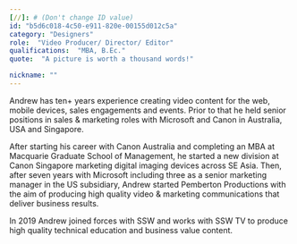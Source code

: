 ```yaml
---
[//]: # (Don't change ID value)
id: "b5d6c018-4c50-e911-820e-00155d012c5a"
category: "Designers"
role:  "Video Producer/ Director/ Editor"
qualifications:  "MBA, B.Ec."
quote:  "A picture is worth a thousand words!"

nickname: ""
---
```


Andrew has ten+ years experience creating video content for the web, mobile devices, sales engagements and events. Prior to that he held senior positions in sales & marketing roles with Microsoft and Canon in Australia, USA and Singapore.   

After starting his career with Canon Australia and completing an MBA at Macquarie Graduate School of Management, he started a new division at Canon Singapore marketing digital imaging devices across SE Asia. Then, after seven years with Microsoft including three as a senior marketing manager in the US subsidiary, Andrew started Pemberton Productions with the aim of producing high quality video & marketing communications that deliver business results.  

In 2019 Andrew joined forces with SSW and works with SSW TV to produce high quality technical education and business value content.  